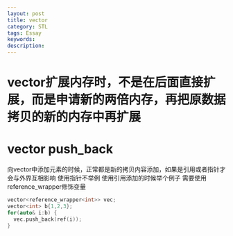 ```yaml
---
layout: post
title: vector
category: STL
tags: Essay
keywords: 
description: 
---
```


# vector扩展内存时，不是在后面直接扩展，而是申请新的两倍内存，再把原数据拷贝的新的内存中再扩展

# vector push_back
向vector中添加元素的时候，正常都是新的拷贝内容添加，如果是引用或者指针才会与外界互相影响
使用指针不举例
使用引用添加的时候举个例子
需要使用reference_wrapper修饰变量
```cpp
vector<reference_wrapper<int>> vec;
vector<int> b{1,2,3};
for(auto& i:b) {
  vec.push_back(ref(i));
}
```
